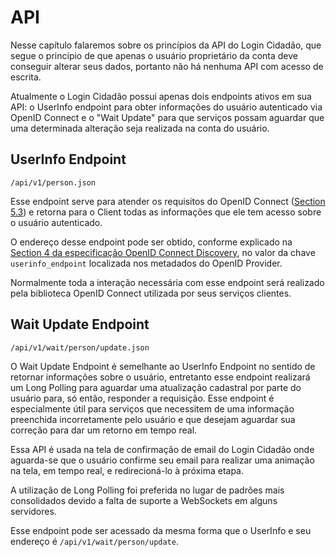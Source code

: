 API
===

Nesse capítulo falaremos sobre os princípios da API do Login Cidadão, que segue
o princípio de que apenas o usuário proprietário da conta deve conseguir alterar
seus dados, portanto não há nenhuma API com acesso de escrita.

Atualmente o Login Cidadão possui apenas dois endpoints ativos em sua API: o
UserInfo endpoint para obter informações do usuário autenticado via OpenID
Connect e o "Wait Update" para que serviços possam aguardar que uma determinada
alteração seja realizada na conta do usuário.

UserInfo Endpoint
-----------------
    /api/v1/person.json

Esse endpoint serve para atender os requisitos do OpenID Connect
([Section 5.3](http://openid.net/specs/openid-connect-core-1_0.html#UserInfo))
e retorna para o Client todas as informações que ele tem acesso sobre o usuário
autenticado.

O endereço desse endpoint pode ser obtido, conforme explicado na
[Section 4 da especificação OpenID Connect Discovery](http://openid.net/specs/openid-connect-discovery-1_0.html#ProviderConfig),
no valor da chave `userinfo_endpoint` localizada nos metadados do OpenID Provider.

Normalmente toda a interação necessária com esse endpoint será realizado pela
biblioteca OpenID Connect utilizada por seus serviços clientes.

Wait Update Endpoint
--------------------
    /api/v1/wait/person/update.json

O Wait Update Endpoint é semelhante ao UserInfo Endpoint no sentido de retornar
informações sobre o usuário, entretanto esse endpoint realizará um Long Polling
para aguardar uma atualização cadastral por parte do usuário para, só então,
responder a requisição. Esse endpoint é especialmente útil para serviços que
necessitem de uma informação preenchida incorretamente pelo usuário e que
desejam aguardar sua correção para dar um retorno em tempo real.

Essa API é usada na tela de confirmação de email do Login Cidadão onde aguarda-se
que o usuário confirme seu email para realizar uma animação na tela, em tempo
real, e redirecioná-lo à próxima etapa.

A utilização de Long Polling foi preferida no lugar de padrões mais consolidados
devido a falta de suporte a WebSockets em alguns servidores.

Esse endpoint pode ser acessado da mesma forma que o UserInfo e seu endereço é
`/api/v1/wait/person/update`.
